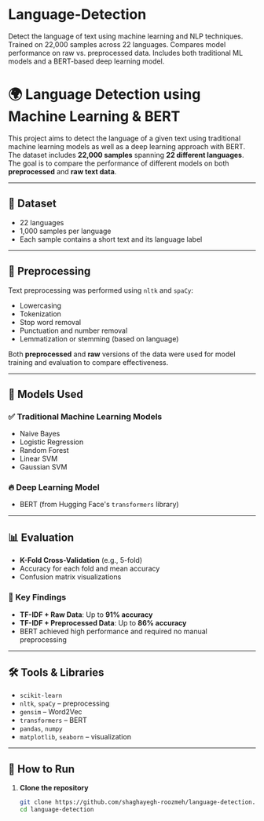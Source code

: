 # Language-Detection
Detect the language of text using machine learning and NLP techniques. Trained on 22,000 samples across 22 languages. Compares model performance on raw vs. preprocessed data. Includes both traditional ML models and a BERT-based deep learning model.
# 🌍 Language Detection using Machine Learning & BERT

This project aims to detect the language of a given text using traditional machine learning models as well as a deep learning approach with BERT. The dataset includes **22,000 samples** spanning **22 different languages**. The goal is to compare the performance of different models on both **preprocessed** and **raw text data**.

---

## 📁 Dataset

- 22 languages
- 1,000 samples per language
- Each sample contains a short text and its language label

---

## 🧹 Preprocessing

Text preprocessing was performed using `nltk` and `spaCy`:
- Lowercasing
- Tokenization
- Stop word removal
- Punctuation and number removal
- Lemmatization or stemming (based on language)

Both **preprocessed** and **raw** versions of the data were used for model training and evaluation to compare effectiveness.

---

## 🧠 Models Used

### ✅ Traditional Machine Learning Models
- Naive Bayes
- Logistic Regression
- Random Forest
- Linear SVM
- Gaussian SVM

### 🔥 Deep Learning Model
- BERT (from Hugging Face's `transformers` library)

---

## 📊 Evaluation

- **K-Fold Cross-Validation** (e.g., 5-fold)
- Accuracy for each fold and mean accuracy
- Confusion matrix visualizations

### 🧪 Key Findings
- **TF-IDF + Raw Data**: Up to **91% accuracy**
- **TF-IDF + Preprocessed Data**: Up to **86% accuracy**
- BERT achieved high performance and required no manual preprocessing

---

## 🛠️ Tools & Libraries

- `scikit-learn`
- `nltk`, `spaCy` – preprocessing
- `gensim` – Word2Vec
- `transformers` – BERT
- `pandas`, `numpy`
- `matplotlib`, `seaborn` – visualization

---

## 🚀 How to Run

1. **Clone the repository**
   ```bash
   git clone https://github.com/shaghayegh-roozmeh/language-detection.git
   cd language-detection
